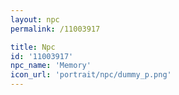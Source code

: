 ```yaml
---
layout: npc
permalink: /11003917

title: Npc
id: '11003917'
npc_name: 'Memory'
icon_url: 'portrait/npc/dummy_p.png'
---
```

